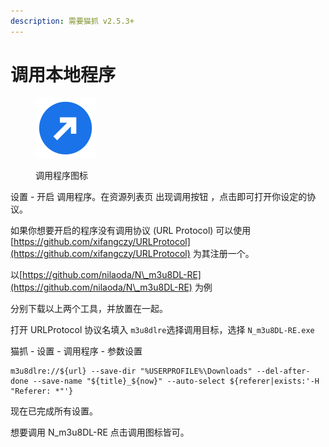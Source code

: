 ```yaml
---
description: 需要猫抓 v2.5.3+
---
```


# 调用本地程序

<figure><img src="../.gitbook/assets/invoke.svg" alt=""><figcaption><p>调用程序图标</p></figcaption></figure>

设置 - 开启 调用程序。在资源列表页 出现调用按钮 ，点击即可打开你设定的协议。

如果你想要开启的程序没有调用协议 (URL Protocol) 可以使用 [https://github.com/xifangczy/URLProtocol](https://github.com/xifangczy/URLProtocol) 为其注册一个。

以[https://github.com/nilaoda/N\_m3u8DL-RE](https://github.com/nilaoda/N\_m3u8DL-RE) 为例

分别下载以上两个工具，并放置在一起。

打开 URLProtocol 协议名填入 `m3u8dlre`选择调用目标，选择 `N_m3u8DL-RE.exe`

猫抓 - 设置 - 调用程序 - 参数设置

```
m3u8dlre://${url} --save-dir "%USERPROFILE%\Downloads" --del-after-done --save-name "${title}_${now}" --auto-select ${referer|exists:'-H "Referer: *"'}
```

现在已完成所有设置。

想要调用 N\_m3u8DL-RE 点击调用图标皆可。
